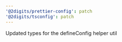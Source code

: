 ```yaml
---
'@2digits/prettier-config': patch
'@2digits/tsconfig': patch
---
```


Updated types for the defineConfig helper util
